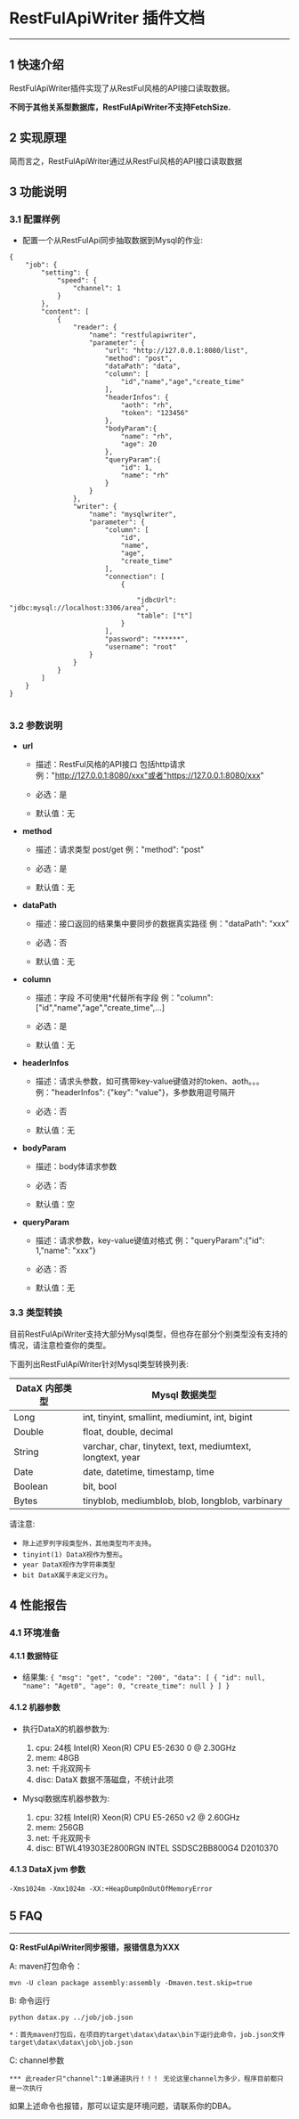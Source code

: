 
# RestFulApiWriter 插件文档


___



## 1 快速介绍

RestFulApiWriter插件实现了从RestFul风格的API接口读取数据。

**不同于其他关系型数据库，RestFulApiWriter不支持FetchSize.**

## 2 实现原理

简而言之，RestFulApiWriter通过从RestFul风格的API接口读取数据


## 3 功能说明

### 3.1 配置样例

* 配置一个从RestFulApi同步抽取数据到Mysql的作业:

```
{
    "job": {
        "setting": {
            "speed": {
                "channel": 1
            }
        },
        "content": [
            {
                "reader": {
                    "name": "restfulapiwriter",
                    "parameter": {
                        "url": "http://127.0.0.1:8080/list",
                        "method": "post",
                        "dataPath": "data",
                        "column": [
                            "id","name","age","create_time"
                        ],
                        "headerInfos": {
                            "aoth": "rh",
                            "token": "123456"
                        },
                        "bodyParam":{
                            "name": "rh",
                            "age": 20
                        },
                        "queryParam":{
                            "id": 1,
                            "name": "rh"
                        }
                    }
                },
                "writer": {
                    "name": "mysqlwriter",
                    "parameter": {
                        "column": [
                            "id",
                            "name",
                            "age",
                            "create_time"
                        ],
                        "connection": [
                            {

                                "jdbcUrl": "jdbc:mysql://localhost:3306/area",
                                "table": ["t"]
                            }
                        ],
                        "password": "******",
                        "username": "root"
                    }
                }
            }
        ]
    }
}


```


### 3.2 参数说明

* **url**

	* 描述：RestFul风格的API接口 包括http请求 例："http://127.0.0.1:8080/xxx"或者"https://127.0.0.1:8080/xxx"
	
	* 必选：是 <br />

	* 默认值：无 <br />

* **method**

	* 描述：请求类型 post/get 例："method": "post" <br />

	* 必选：是 <br />

	* 默认值：无 <br />

* **dataPath**

	* 描述：接口返回的结果集中要同步的数据真实路径 例："dataPath": "xxx" <br />

	* 必选：否 <br />

	* 默认值：无 <br />

* **column**

	* 描述：字段 不可使用*代替所有字段 例："column": ["id","name","age","create_time",...] <br />

	* 必选：是 <br />

	* 默认值：无 <br />

* **headerInfos**

	*  描述：请求头参数，如可携带key-value键值对的token、aoth。。。 例："headerInfos": {"key": "value"}，多参数用逗号隔开

	* 必选：否 <br />

	* 默认值：无 <br />

* **bodyParam**

	* 描述：body体请求参数

	* 必选：否 <br />

	* 默认值：空 <br />

* **queryParam**

	* 描述：请求参数，key-value键值对格式 例："queryParam":{"id": 1,"name": "xxx"}

	* 必选：否 <br />

	* 默认值：无 <br />


### 3.3 类型转换

目前RestFulApiWriter支持大部分Mysql类型，但也存在部分个别类型没有支持的情况，请注意检查你的类型。

下面列出RestFulApiWriter针对Mysql类型转换列表:


| DataX 内部类型| Mysql 数据类型    |
| -------- | -----  |
| Long     |int, tinyint, smallint, mediumint, int, bigint|
| Double   |float, double, decimal|
| String   |varchar, char, tinytext, text, mediumtext, longtext, year   |
| Date     |date, datetime, timestamp, time    |
| Boolean  |bit, bool   |
| Bytes    |tinyblob, mediumblob, blob, longblob, varbinary    |



请注意:

* `除上述罗列字段类型外，其他类型均不支持`。
* `tinyint(1) DataX视作为整形`。
* `year DataX视作为字符串类型`
* `bit DataX属于未定义行为`。

## 4 性能报告

### 4.1 环境准备

#### 4.1.1 数据特征

* 结果集:
    `{
         "msg": "get",
         "code": "200",
         "data": [
             {
                 "id": null,
                 "name": "Aget0",
                 "age": 0,
                 "create_time": null
             }
         ]
    }`

#### 4.1.2 机器参数

* 执行DataX的机器参数为:
	1. cpu: 24核 Intel(R) Xeon(R) CPU E5-2630 0 @ 2.30GHz
	2. mem: 48GB
	3. net: 千兆双网卡
	4. disc: DataX 数据不落磁盘，不统计此项

* Mysql数据库机器参数为:
	1. cpu: 32核 Intel(R) Xeon(R) CPU E5-2650 v2 @ 2.60GHz
	2. mem: 256GB
	3. net: 千兆双网卡
	4. disc: BTWL419303E2800RGN  INTEL SSDSC2BB800G4   D2010370

#### 4.1.3 DataX jvm 参数

	-Xms1024m -Xmx1024m -XX:+HeapDumpOnOutOfMemoryError

## 5 FAQ

***

**Q: RestFulApiWriter同步报错，报错信息为XXX**

 A: maven打包命令：

    mvn -U clean package assembly:assembly -Dmaven.test.skip=true
    
 B: 命令运行
 
    python datax.py ../job/job.json
    
    *：首先maven打包后，在项目的target\datax\datax\bin下运行此命令，job.json文件target\datax\datax\job\job.json
    
 C: channel参数
 
    *** 此reader只"channel":1单通道执行！！！ 无论这里channel为多少，程序目前都只是一次执行

如果上述命令也报错，那可以证实是环境问题，请联系你的DBA。


